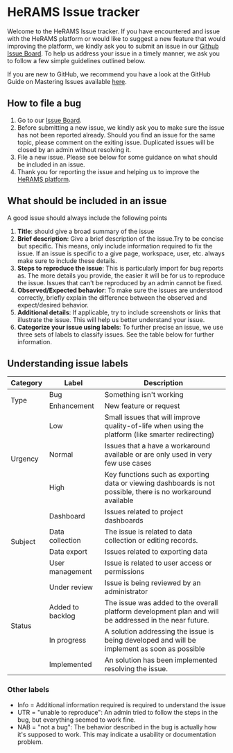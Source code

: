 # HeRAMS Issue tracker

Welcome to the HeRAMS Issue tracker. If you have encountered and issue with the HeRAMS platform or would like to suggest a new feature that would improving the platform, we kindly ask you to submit an issue in our [Github Issue Board](https://github.com/HeRAMS-WHO/herams-support/issues). To help us address your issue in a timely manner, we ask you to follow a few simple guidelines outlined below. 

If you are new to GitHub, we recommend you have a look at the GitHub Guide on Mastering Issues available [here](https://guides.github.com/features/issues/). 

## How to file a bug

1. Go to our [Issue Board](https://github.com/HeRAMS-WHO/herams-support/issues).  
2. Before submitting a new issue, we kindly ask you to make sure the issue has not been reported already. Should you find an issue for the same topic, please comment on the exiting issue. Duplicated issues will be closed by an admin without resolving it.
3. File a new issue. Please see below for some guidance on what should be included in an issue.  
4. Thank you for reporting the issue and helping us to improve the [HeRAMS platform](https://herams.org).


## What should be included in an issue

A good issue should always include the following points
1. **Title**: should give a broad summary of the issue
2. **Brief description**: Give a brief description of the issue.Try to be concise but specific. This means, only include information required to fix the issue. If an issue is specific to a give page, workspace, user, etc. always make sure to include these details.
3. **Steps to reproduce the issue**: This is particularly import for bug reports as. The more details you provide, the easier it will be for us to reproduce the issue. Issues that can't be reproduced by an admin cannot be fixed.
4. **Observed/Expected behavior**: To make sure the issues are understood correctly, briefly explain the difference between the observed and expect/desired behavior. 
5. **Additional details**: If applicable, try to include screenshots or links that illustrate the issue. This will help us better understand your issue.
6. **Categorize your issue using labels**: To further precise an issue, we use three sets of labels to classify issues. See the table below for further information.  

## Understanding issue labels

<table>
    <thead>
        <tr>
            <th>Category</th>
            <th>Label</th>
            <th>Description</th>
        </tr>
    </thead>
    <tbody>
        <tr>
            <td rowspan=2>Type</td>
            <td >Bug</td>
            <td>Something isn't working</td>
        </tr>
        <tr>
            <td>Enhancement</td>
            <td>New feature or request</td>
        </tr>
		 <tr>
            <td rowspan=3>Urgency</td>
            <td>Low</td>
			<td>Small issues that will improve quality-of-life when using the platform (like smarter redirecting)</td>
        </tr>
        <tr>
            <td>Normal</td>
			<td>Issues that a have a workaround available or are only used in very few use cases</td>
        </tr>
		<tr>
            <td>High</td>
			<td>Key functions such as exporting data or viewing dashboards is not possible, there is no workaround available</td>
        </tr>
        <tr>
            <td rowspan=4>Subject</td>
            <td>Dashboard</td>
			<td>Issues related to project dashboards</td>
        </tr>
        <tr>
            <td>Data collection</td>
			<td>The issue is related to data collection or editing records. </td>
        </tr>
		<tr>
            <td>Data export</td>
			<td>Issues related to exporting data</td>
        </tr>
		<tr>
            <td>User management</td>
			<td>Issue is related to user access or permissions</td>
        </tr>
		 <tr>
            <td rowspan=6>Status</td>
            <td>Under review</td>
			<td>Issue is being reviewed by an administrator</td>
        </tr>
<tr>
            <td>Added to backlog</td>
			<td>The issue was added to the overall platform development plan and will be addressed in the near future.</td>
        </tr>
        <tr>
            <td>In progress</td>
			<td>A solution addressing the issue is being developed and will be implement as soon as possible</td>
        </tr>
		
		
<tr>
            <td>Implemented</td>
			<td>An solution has been implemented resolving the issue.</td>
        </tr>
</tbody>
            
   
</table>

### Other labels
* Info = Additional information required is required to understand the issue
* UTR = "unable to reproduce": An admin tried to follow the steps in the bug, but everything seemed to work fine.
* NAB = "not a bug": The behavior described in the bug is actually how it's supposed to work. This may indicate a usability or documentation problem.



